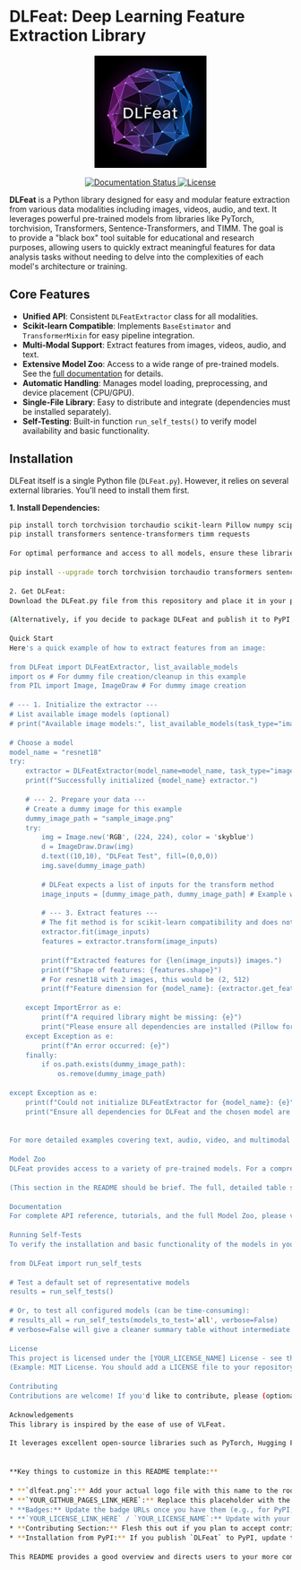 # DLFeat: Deep Learning Feature Extraction Library

<p align="center">
  <img src="dlfeat.jpg" alt="DLFeat Logo" width="200"/>
</p>

<p align="center">
  <a href="YOUR_GITHUB_PAGES_LINK_HERE">
    <img src="https://img.shields.io/badge/docs-gh--pages-blue.svg" alt="Documentation Status">
  </a>
  <!--<a href="https://pypi.org/project/dlfeat/"> <img src="https://img.shields.io/pypi/v/dlfeat.svg" alt="PyPI version">
  </a>-->
  <a href="YOUR_LICENSE_LINK_HERE"> <img src="https://img.shields.io/badge/license-MIT-green.svg" alt="License"> </a>
  <!-- <a href="YOUR_ACTIONS_LINK_HERE">
    <img src="https://github.com/YOUR_USERNAME/YOUR_REPOSITORY_NAME/actions/workflows/YOUR_CI_WORKFLOW.yml/badge.svg" alt="Build Status">
  </a> -->
</p>

**DLFeat** is a Python library designed for easy and modular feature extraction 
from various data modalities including images, videos, audio, and text. 
It leverages powerful pre-trained models from libraries like PyTorch, torchvision, 
Transformers, Sentence-Transformers, and TIMM. 
The goal is to provide a "black box" tool suitable for educational and research purposes, 
allowing users to quickly extract meaningful features for data analysis tasks 
without needing to delve into the complexities of each model's architecture or training.

## Core Features

* **Unified API**: Consistent `DLFeatExtractor` class for all modalities.
* **Scikit-learn Compatible**: Implements `BaseEstimator` and `TransformerMixin` for easy pipeline integration.
* **Multi-Modal Support**: Extract features from images, videos, audio, and text.
* **Extensive Model Zoo**: Access to a wide range of pre-trained models. See the [full documentation](YOUR_GITHUB_PAGES_LINK_HERE/model_zoo.html) for details.
* **Automatic Handling**: Manages model loading, preprocessing, and device placement (CPU/GPU).
* **Single-File Library**: Easy to distribute and integrate (dependencies must be installed separately).
* **Self-Testing**: Built-in function `run_self_tests()` to verify model availability and basic functionality.

## Installation

DLFeat itself is a single Python file (`DLFeat.py`). However, it relies on several external 
libraries. You'll need to install them first.

**1. Install Dependencies:**

```bash
pip install torch torchvision torchaudio scikit-learn Pillow numpy scipy
pip install transformers sentence-transformers timm requests

For optimal performance and access to all models, ensure these libraries, especially transformers and torchvision, are up-to-date:

pip install --upgrade torch torchvision torchaudio transformers sentence-transformers timm requests

2. Get DLFeat:
Download the DLFeat.py file from this repository and place it in your project directory.

(Alternatively, if you decide to package DLFeat and publish it to PyPI, the installation would be pip install dlfeat)

Quick Start
Here's a quick example of how to extract features from an image:

from DLFeat import DLFeatExtractor, list_available_models
import os # For dummy file creation/cleanup in this example
from PIL import Image, ImageDraw # For dummy image creation

# --- 1. Initialize the extractor ---
# List available image models (optional)
# print("Available image models:", list_available_models(task_type="image"))

# Choose a model
model_name = "resnet18" 
try:
    extractor = DLFeatExtractor(model_name=model_name, task_type="image")
    print(f"Successfully initialized {model_name} extractor.")

    # --- 2. Prepare your data ---
    # Create a dummy image for this example
    dummy_image_path = "sample_image.png"
    try:
        img = Image.new('RGB', (224, 224), color = 'skyblue')
        d = ImageDraw.Draw(img)
        d.text((10,10), "DLFeat Test", fill=(0,0,0))
        img.save(dummy_image_path)
        
        # DLFeat expects a list of inputs for the transform method
        image_inputs = [dummy_image_path, dummy_image_path] # Example with two images

        # --- 3. Extract features ---
        # The fit method is for scikit-learn compatibility and does nothing for pre-trained models
        extractor.fit(image_inputs) 
        features = extractor.transform(image_inputs)

        print(f"Extracted features for {len(image_inputs)} images.")
        print(f"Shape of features: {features.shape}") 
        # For resnet18 with 2 images, this would be (2, 512)
        print(f"Feature dimension for {model_name}: {extractor.get_feature_dimension()}")

    except ImportError as e:
        print(f"A required library might be missing: {e}")
        print("Please ensure all dependencies are installed (Pillow for this snippet).")
    except Exception as e:
        print(f"An error occurred: {e}")
    finally:
        if os.path.exists(dummy_image_path):
            os.remove(dummy_image_path)

except Exception as e:
    print(f"Could not initialize DLFeatExtractor for {model_name}: {e}")
    print("Ensure all dependencies for DLFeat and the chosen model are installed.")


For more detailed examples covering text, audio, video, and multimodal feature extraction, please refer to the Full Documentation.

Model Zoo
DLFeat provides access to a variety of pre-trained models. For a comprehensive list including performance metrics, feature dimensions, and source libraries, please see the Model Zoo page in our documentation.

(This section in the README should be brief. The full, detailed table should be in your Sphinx documentation.)

Documentation
For complete API reference, tutorials, and the full Model Zoo, please visit our GitHub Pages Documentation Site.

Running Self-Tests
To verify the installation and basic functionality of the models in your environment, you can run the built-in self-tests:

from DLFeat import run_self_tests

# Test a default set of representative models
results = run_self_tests()

# Or, to test all configured models (can be time-consuming):
# results_all = run_self_tests(models_to_test='all', verbose=False) 
# verbose=False will give a cleaner summary table without intermediate logs

License
This project is licensed under the [YOUR_LICENSE_NAME] License - see the LICENSE file for details.
(Example: MIT License. You should add a LICENSE file to your repository.)

Contributing
Contributions are welcome! If you'd like to contribute, please (optionally, add guidelines or link to a CONTRIBUTING.md file).

Acknowledgements
This library is inspired by the ease of use of VLFeat.

It leverages excellent open-source libraries such as PyTorch, Hugging Face Transformers, TIMM, and others.


**Key things to customize in this README template:**

* **`dlfeat.png`:** Add your actual logo file with this name to the root of your repository.
* **`YOUR_GITHUB_PAGES_LINK_HERE`:** Replace this placeholder with the actual URL to your GitHub Pages documentation site once it's live (e.g., `https://yourusername.github.io/dlfeat-library`).
* **Badges:** Update the badge URLs once you have them (e.g., for PyPI, build status).
* **`YOUR_LICENSE_LINK_HERE` / `YOUR_LICENSE_NAME`:** Update with your chosen license. It's good practice to add a `LICENSE` file (e.g., `LICENSE.txt` or `LICENSE.md`) to your repository containing the full license text.
* **Contributing Section:** Flesh this out if you plan to accept contributions.
* **Installation from PyPI:** If you publish `DLFeat` to PyPI, update the installation instructions.

This README provides a good overview and directs users to your more comprehensive Sphinx-generated documentation for details.

